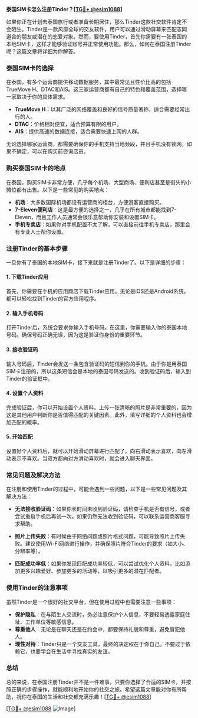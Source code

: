 **泰国SIM卡怎么注册Tinder？[[TG💪+ @esim1088](https://t.me/s/esim1088)]**

如果你正在计划去泰国旅行或者准备长期居住，那么Tinder这款社交软件肯定不会陌生。Tinder是一款风靡全球的交友软件，用户可以通过滑动屏幕来匹配志同道合的朋友或潜在的恋爱对象。然而，要使用Tinder，首先你需要有一张泰国的本地SIM卡，这样才能够验证账号并正常使用功能。那么，如何在泰国注册Tinder呢？这篇文章将详细为你解答。

### 泰国SIM卡的选择

在泰国，有多个运营商提供移动数据服务，其中最常见且性价比高的包括TrueMove H、DTAC和AIS。这三家运营商都有自己的特色和覆盖范围，选择哪一家取决于你的具体需求。

- **TrueMove H**：以其广泛的网络覆盖和良好的信号质量著称，适合需要经常出行的人。
- **DTAC**：价格相对便宜，适合预算有限的用户。
- **AIS**：提供高速的数据连接，适合需要快速上网的人群。

无论选择哪家运营商，都需要确保你的手机支持当地频段，并且手机没有锁网。如果不确定，可以在购买前咨询店员。

### 购买泰国SIM卡的地点

在泰国，购买SIM卡非常方便，几乎每个机场、大型商场、便利店甚至是街头的小摊位都有出售。以下是一些常见的购买地点：

- **机场**：大多数国际机场都设有运营商的柜台，方便游客直接购买。
- **7-Eleven便利店**：这是最方便的选择之一，几乎在所有城市都能找到7-Eleven，而且工作人员通常会很乐意帮助你安装和设置SIM卡。
- **手机专卖店**：如果你对手机配置不太了解，可以直接前往手机专卖店，那里会有专业人士帮你设置。

### 注册Tinder的基本步骤

一旦你有了泰国的本地SIM卡，接下来就是注册Tinder了。以下是详细的步骤：

#### 1. 下载Tinder应用

首先，你需要在手机的应用商店下载Tinder应用。无论是iOS还是Android系统，都可以轻松找到Tinder的官方应用程序。

#### 2. 输入手机号码

打开Tinder后，系统会要求你输入手机号码。在这里，你需要输入你的泰国本地号码。确保号码正确无误，因为这是验证你身份的重要环节。

#### 3. 接收验证码

输入号码后，Tinder会发送一条包含验证码的短信到你的手机。由于你是用泰国SIM卡注册的，所以这条短信会是本地的泰国号码发送的。收到验证码后，输入到Tinder的验证框中。

#### 4. 设置个人资料

完成验证后，你可以开始设置个人资料。上传一张清晰的照片是非常重要的，因为这是其他用户判断你是否值得匹配的关键因素。此外，填写详细的个人资料也会增加匹配的概率。

#### 5. 开始匹配

设置好个人资料后，就可以开始滑动屏幕进行匹配了。向右滑动表示喜欢，向左滑动表示不喜欢。当双方都向对方滑动喜欢时，就会进入聊天界面。

### 常见问题及解决方法

在注册和使用Tinder的过程中，可能会遇到一些问题，以下是一些常见问题及其解决方法：

- **无法接收验证码**：如果你长时间未收到验证码，请检查手机是否有信号，或者尝试重启手机后再试一次。如果仍然无法收到验证码，可以联系运营商客服寻求帮助。
  
- **照片上传失败**：有时候由于网络问题或照片格式问题，可能导致照片上传失败。建议使用Wi-Fi网络进行操作，并确保照片符合Tinder的要求（如大小、分辨率等）。

- **匹配成功率低**：如果你发现匹配成功率较低，可以尝试优化个人资料，比如添加更多兴趣爱好、参加更多的活动等，以吸引更多的潜在匹配者。

### 使用Tinder的注意事项

虽然Tinder是一个很好的社交平台，但在使用过程中也需要注意一些事项：

- **保护隐私**：在与陌生人交流时，务必注意保护个人信息，不要轻易透露家庭住址、工作单位等敏感信息。
- **尊重他人**：无论是在聊天还是在约会中，都要保持礼貌和尊重，避免冒犯他人。
- **理性对待**：Tinder只是一个交友工具，最终的决定权在于你自己。不要过于依赖它，也要学会在生活中寻找真实的友谊。

### 总结

总的来说，在泰国注册Tinder并不是一件难事，只要你选择了合适的SIM卡，并按照正确的步骤操作，就能顺利地开始你的社交之旅。希望这篇文章能对你有所帮助，祝你在泰国的生活和社交都充满乐趣！[[TG💪+ @esim1088](https://t.me/s/esim1088)]

[[TG💪+ @esim1088](https://t.me/s/esim1088) ![Image](https://i.postimg.cc/4NQfJmqS/Snipaste-2025-05-13-00-14-12.png)]